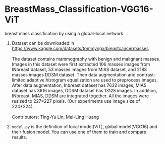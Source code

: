 # BreastMass_Classification-VGG16-ViT
breast mass classification by using a global-local network

1. Dataset can be downloaded in https://www.kaggle.com/datasets/tommyngx/breastcancermasses <br/>
<br/>The dataset contains mammography with benign and malignant masses. Images in this dataset were first extracted 106 masses images from INbreast dataset, 53 masses images from MIAS dataset, and 2188 masses images DDSM dataset. Then data augmentation and contrast-limited adaptive histogram equalization are used to preprocess images. After data augmentation, Inbreast dataset has 7632 images, MIAS dataset has 3816 images, DDSM dataset has 13128 images. In addition, INbreast, MIAS, DDSM are integrated together. All the images were resized to 227*227 pixels. (Our experiments use image size of 224\*224). <br/>
<br/>Contributors: Ting-Yu Lin, Mei-Ling Huang

2. `model.py` is the definition of local model(ViT), global model(VGG16) and their fusion model. You can use one of them to train and compare results.
